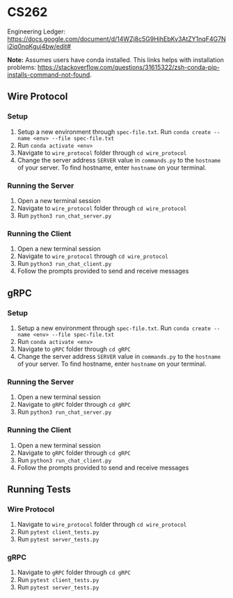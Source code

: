 # CS262

Engineering Ledger: https://docs.google.com/document/d/14WZj8c5G9HihEbKv3AtZY1nqF4G7Ni2iq0nqKguj4bw/edit#

**Note:** Assumes users have conda installed. This links helps with installation problems: https://stackoverflow.com/questions/31615322/zsh-conda-pip-installs-command-not-found.

## Wire Protocol
### Setup
1. Setup a new environment through `spec-file.txt`. Run `conda create --name <env> --file spec-file.txt`
2. Run `conda activate <env>`
3. Navigate to `wire_protocol` folder through `cd wire_protocol`
4. Change the server address `SERVER` value in `commands.py` to the `hostname` of your server. To find hostname, enter `hostname` on your terminal.

### Running the Server
1. Open a new terminal session
2. Navigate to `wire_protocol` folder through `cd wire_protocol`
3. Run `python3 run_chat_server.py`

### Running the Client
1. Open a new terminal session
2. Navigate to `wire_protocol` through `cd wire_protocol`
3. Run `python3 run_chat_client.py`
4. Follow the prompts provided to send and receive messages

## gRPC
### Setup
1. Setup a new environment through `spec-file.txt`. Run `conda create --name <env> --file spec-file.txt`
2. Run `conda activate <env>`
3. Navigate to `gRPC` folder through `cd gRPC`
4. Change the server address `SERVER` value in `commands.py` to the `hostname` of your server. To find hostname, enter `hostname` on your terminal.

### Running the Server
1. Open a new terminal session
2. Navigate to `gRPC` folder through `cd gRPC`
3. Run `python3 run_chat_server.py`

### Running the Client
1. Open a new terminal session
2. Navigate to `gRPC` folder through `cd gRPC`
3. Run `python3 run_chat_client.py`
4. Follow the prompts provided to send and receive messages

## Running Tests
### Wire Protocol
1. Navigate to `wire_protocol` folder through `cd wire_protocol`
2. Run `pytest client_tests.py`
3. Run `pytest server_tests.py`

### gRPC
1. Navigate to `gRPC` folder through `cd gRPC`
2. Run `pytest client_tests.py`
3. Run `pytest server_tests.py`
